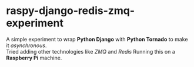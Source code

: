 # raspy-django-redis-zmq-experiment
A simple experiment to wrap <b>Python Django</b> with <b>Python Tornado</b> to make it <i>asynchronous</i>.<br/>
Tried adding other technologies like <i>ZMQ</i> and <i>Redis</i>
Running this on a <b>Raspberry Pi</b> machine.

